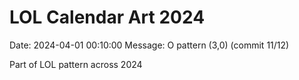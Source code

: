 # LOL Calendar Art 2024

Date: 2024-04-01 00:10:00
Message: O pattern (3,0) (commit 11/12)

Part of LOL pattern across 2024
